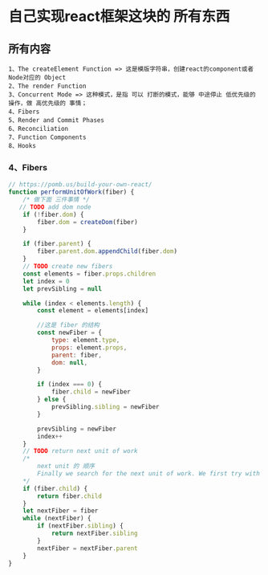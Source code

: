 # 自己实现react框架这块的 所有东西
## 所有内容
    1、The createElement Function => 这是模版字符串，创建react的component或者Node对应的 Object
    2、The render Function
    3、Concurrent Mode => 这种模式，是指 可以 打断的模式，能够 中途停止 低优先级的操作，做 高优先级的 事情；
    4、Fibers
    5、Render and Commit Phases
    6、Reconciliation
    7、Function Components
    8、Hooks

### 4、Fibers
```js
// https://pomb.us/build-your-own-react/
function performUnitOfWork(fiber) {
    /* 做下面 三件事情 */
   // TODO add dom node
    if (!fiber.dom) {
        fiber.dom = createDom(fiber)
    }

    if (fiber.parent) {
        fiber.parent.dom.appendChild(fiber.dom)
    }
    // TODO create new fibers
    const elements = fiber.props.children
    let index = 0
    let prevSibling = null

    while (index < elements.length) {
        const element = elements[index]

        //这是 fiber 的结构
        const newFiber = {
            type: element.type,
            props: element.props,
            parent: fiber,
            dom: null,
        }

        if (index === 0) {
            fiber.child = newFiber
        } else {
            prevSibling.sibling = newFiber
        }

        prevSibling = newFiber
        index++
    }
    // TODO return next unit of work
    /* 
        next unit 的 顺序
        Finally we search for the next unit of work. We first try with the child, then with the sibling, then with the uncle, and so on
    */
    if (fiber.child) {
        return fiber.child
    }
    let nextFiber = fiber
    while (nextFiber) {
        if (nextFiber.sibling) {
            return nextFiber.sibling
        }
        nextFiber = nextFiber.parent
    }
}
​
```
